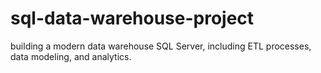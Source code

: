 # sql-data-warehouse-project
building a modern data warehouse SQL Server, including ETL processes, data modeling, and analytics.
